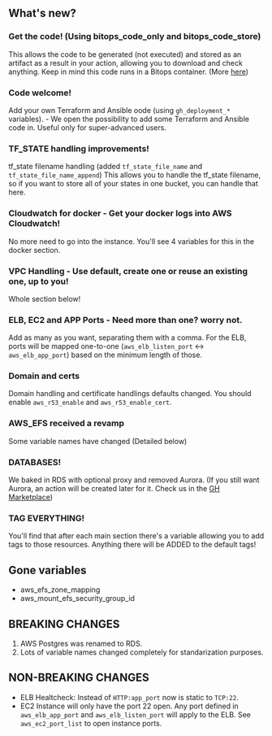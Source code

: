 
## What's new? 

### Get the code! (Using bitops_code_only and bitops_code_store)
This allows the code to be generated (not executed) and stored as an artifact as a result in your action, allowing you to download and check anything. Keep in mind this code runs in a Bitops container. (More [here](http://bitops.sh))

### Code welcome! 
Add your own Terraform and Ansible oode (using `gh_deployment_*` variables). - We open the possibility to add some Terraform and Ansible code in. Useful only for super-advanced users. 

### TF_STATE handling improvements!
tf_state filename handling (added `tf_state_file_name` and `tf_state_file_name_append`) This allows you to handle the tf_state filename, so if you want to store all of your states in one bucket, you can handle that here. 

### Cloudwatch for docker - Get your docker logs into AWS Cloudwatch!
No more need to go into the instance. You'll see 4 variables for this in the docker section.

### VPC Handling - Use default, create one or reuse an existing one, up to you!
Whole section below!

### ELB, EC2 and APP Ports - Need more than one? worry not. 
Add as many as you want, separating them with a comma. For the ELB, ports will be mapped one-to-one (`aws_elb_listen_port` <-> `aws_elb_app_port`) based on the minimum length of those.

### Domain and certs 
Domain handling and certificate handlings defaults changed. You should enable `aws_r53_enable` and `aws_r53_enable_cert`.

### AWS_EFS received a revamp
Some variable names have changed (Detailed below)

### DATABASES! 
We baked in RDS with optional proxy and removed Aurora. (If you still want Aurora, an action will be created later for it. Check us in the [GH Marketplace](https://github.com/marketplace?query=bitovi&type=actions&verification=verified_creator))

### TAG EVERYTHING!
You'll find that after each main section there's a variable allowing you to add tags to those resources. Anything there will be ADDED to the default tags!

## Gone variables
- aws_efs_zone_mapping
- aws_mount_efs_security_group_id

## BREAKING CHANGES
1. AWS Postgres was renamed to RDS.
2. Lots of variable names changed completely for standarization purposes. 

## NON-BREAKING CHANGES
- ELB Healtcheck: Instead of `HTTP:app_port` now is static to `TCP:22`.
- EC2 Instance will only have the port 22 open. Any port defined in `aws_elb_app_port` and `aws_elb_listen_port` will apply to the ELB. See `aws_ec2_port_list` to open instance ports. 